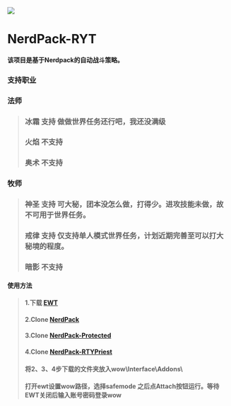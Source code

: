 
![](https://us.battle.net/forums/static/images/game-logos/game-logo-wow.png)

# NerdPack-RYT
#### 该项目是基于Nerdpack的自动战斗策略。
### 支持职业
### 法师
>### 冰霜       支持            做做世界任务还行吧，我还没满级
>### 火焰       不支持          
>### 奥术       不支持
### 牧师
>### 神圣       支持            可大秘，团本没怎么做，打得少。进攻技能未做，故不可用于世界任务。
>### 戒律       支持            仅支持单人模式世界任务，计划近期完善至可以打大秘境的程度。
>### 暗影       不支持          


#### 使用方法
>#### 1.下载 [EWT ](https://ewtwow.com/EWT/Application.zip "EWT ")
>#### 2.Clone [NerdPack](https://github.com/hacker5510/NerdPack.git "NerdPack")
>#### 3.Clone [NerdPack-Protected](https://github.com/hacker5510/NerdPack-Protected.git "NerdPack-Protected")
>#### 4.Clone [NerdPack-RTYPriest](https://github.com/hacker5510/NerdPack-RTYPriest.git "NerdPack-RTYPriest")
>#### 将2、3、4步下载的文件夹放入wow\Interface\Addons\
>#### 打开ewt设置wow路径，选择safemode 之后点Attach按钮运行。等待EWT关闭后输入账号密码登录wow
